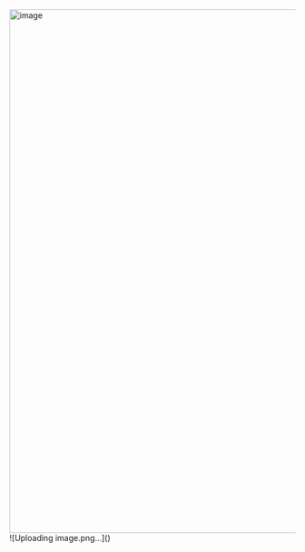 <img width="1904" height="923" alt="image" src="https://github.com/user-attachments/assets/14f4230e-defd-464a-b2d8-8338162f5710" />
![Uploading image.png…]()
